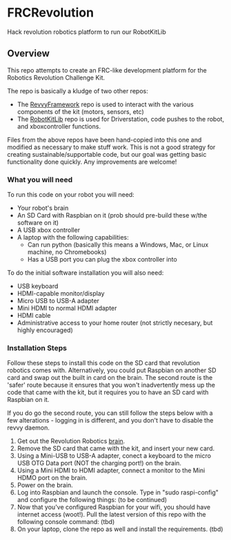 # FRCRevolution
Hack revolution robotics platform to run our RobotKitLib

## Overview
This repo attempts to create an FRC-like development
platform for the Robotics Revolution Challenge Kit.

The repo is basically a kludge of two other repos:
* The [RevvyFramework](https://github.com/RevolutionRobotics/RevvyFramework) repo
is used to interact with the various components of the kit (motors, sensors, etc)
* The [RobotKitLib](https://github.com/FRC1076/RobotKitLib) repo is used for Driverstation,
code pushes to the robot, and xboxcontroller functions.

Files from the above repos have been hand-copied into this one and modified as necessary
to make stuff work. This is not a good strategy for creating sustainable/supportable
code, but our goal was getting basic functionality done quickly. Any improvements are welcome!

### What you will need

To run this code on your robot you will need:
* Your robot's brain
* An SD Card with Raspbian on it (prob should pre-build these w/the software on it)
* A USB xbox controller
* A laptop with the following capabilities:
  * Can run python (basically this means a Windows, Mac, or Linux machine, no Chromebooks)
  * Has a USB port you can plug the xbox controller into

To do the initial software installation you will also need:
* USB keyboard
* HDMI-capable monitor/display
* Micro USB to USB-A adapter
* Mini HDMI to normal HDMI adapter
* HDMI cable
* Administrative access to your home router (not strictly necesary, but highly encouraged)

### Installation Steps
Follow these steps to install this code on the SD card that revolution robotics comes with. Alternatively, you could put Raspbian on another SD card and swap out the built in card on the brain. The second route is the 'safer' route because it ensures that you won't inadvertently mess up the code that came with the kit, but it requires you to have an SD card with Raspbian on it.

If you do go the second route, you can still follow the steps below with a few alterations - logging in is different, and you don't have to disable the revvy daemon.

1. Get out the Revolution Robotics [brain](https://revolutionrobotics.org/pages/getting-to-know-your-robot-brain).
2. Remove the SD card that came with the kit, and insert your new card.
3. Using a Mini-USB to USB-A adapter, conect a keyboard to the micro USB OTG Data port (NOT the charging port!) on the brain.
4. Using a Mini HDMI to HDMI adapter, connect a monitor to the Mini HDMO port on the brain.
5. Power on the brain.
6. Log into Raspbian and launch the console. Type in "sudo raspi-config" and configure the following things:
(to be continued)
7. Now that you've configured Raspbian for your wifi, you should have internet access (woot!). Pull the latest version of this repo with the following console command:
(tbd)
8. On your laptop, clone the repo as well and install the requirements.
(tbd)
